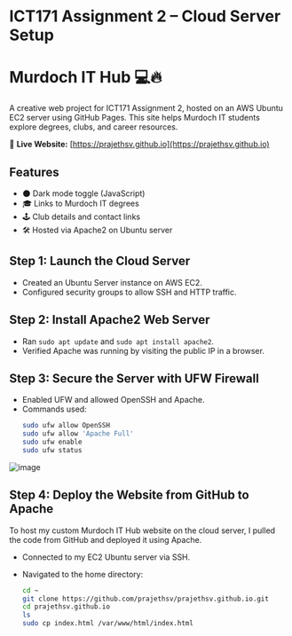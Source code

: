# ICT171 Assignment 2 – Cloud Server Setup
# Murdoch IT Hub 💻🔥

A creative web project for ICT171 Assignment 2, hosted on an AWS Ubuntu EC2 server using GitHub Pages. This site helps Murdoch IT students explore degrees, clubs, and career resources.

🔗 **Live Website:** [https://prajethsv.github.io](https://prajethsv.github.io)

## Features
- 🌑 Dark mode toggle (JavaScript)
- 🎓 Links to Murdoch IT degrees
- 🕹️ Club details and contact links
- 🛠️ Hosted via Apache2 on Ubuntu server

## Step 1: Launch the Cloud Server
- Created an Ubuntu Server instance on AWS EC2.
- Configured security groups to allow SSH and HTTP traffic.

## Step 2: Install Apache2 Web Server
- Ran `sudo apt update` and `sudo apt install apache2`.
- Verified Apache was running by visiting the public IP in a browser.

## Step 3: Secure the Server with UFW Firewall
- Enabled UFW and allowed OpenSSH and Apache.
- Commands used:
  ```bash
  sudo ufw allow OpenSSH
  sudo ufw allow 'Apache Full'
  sudo ufw enable
  sudo ufw status
![image](https://github.com/user-attachments/assets/bd355fc6-c966-485a-8d28-749fac9bcda4)

## Step 4: Deploy the Website from GitHub to Apache

To host my custom Murdoch IT Hub website on the cloud server, I pulled the code from GitHub and deployed it using Apache.

- Connected to my EC2 Ubuntu server via SSH.

- Navigated to the home directory:
  ```bash
  cd ~
  git clone https://github.com/prajethsv/prajethsv.github.io.git
  cd prajethsv.github.io
  ls
  sudo cp index.html /var/www/html/index.html







